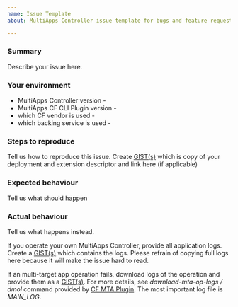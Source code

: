 ```yaml
---
name: Issue Template
about: MultiApps Controller issue template for bugs and feature requests

---
```


### Summary
Describe your issue here.

### Your environment
*	MultiApps Controller version - 
*	MultiApps CF CLI Plugin version - <!-- if applicable -->
*	which CF vendor is used - 
*	which backing service is used -

### Steps to reproduce
Tell us how to reproduce this issue.
Create [GIST(s)](https://gist.github.com/) which is copy of your deployment and extension descriptor and link here (if applicable)

### Expected behaviour
Tell us what should happen

### Actual behaviour
Tell us what happens instead.

If you operate your own MultiApps Controller, provide all application logs. Create a [GIST(s)](https://gist.github.com/) which contains the logs. Please refrain of copying full logs here because it will make the issue hard to read.

If an multi-target app operation fails, download logs of the operation and provide them as a [GIST(s)](https://gist.github.com/).  For more details, see *download-mta-op-logs / dmol* command provided by [CF MTA Plugin](https://github.com/cloudfoundry-incubator/multiapps-cli-plugin). The most important log file is *MAIN_LOG*.
